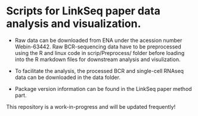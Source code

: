 # Scripts for LinkSeq paper data analysis and visualization.

- Raw data can be downloaded from ENA under the acession number Webin-63442. Raw BCR-sequencing data have to be preprocessed using the R and linux code in scrip/Preprocess/ folder before loading into the R markdown files for downstream analysis and visulization.  

- To facilitate the analysis, the processed BCR and single-cell RNAseq data can be downloaded in the data folder. 

- Package version information can be found in the LinkSeq paper method part.



This repository is a work-in-progress and will be updated frequently!



